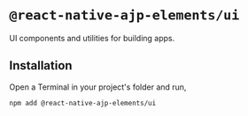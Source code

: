 # `@react-native-ajp-elements/ui`

UI components and utilities for building apps.

## Installation

Open a Terminal in your project's folder and run,

```sh
npm add @react-native-ajp-elements/ui
```
